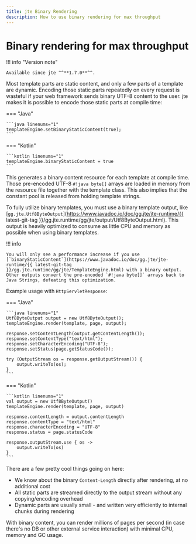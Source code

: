 ```yaml
---
title: jte Binary Rendering
description: How to use binary rendering for max throughput
---
```


# Binary rendering for max throughput

!!! info "Version note"

    Available since jte ^^**1.7.0**^^.

Most template parts are static content, and only a few parts of a template are dynamic. Encoding those static parts repeatedly on every request is wasteful if your web framework sends binary UTF-8 content to the user. jte makes it is possible to encode those static parts at compile time:

=== "Java"

    ```java linenums="1"
    templateEngine.setBinaryStaticContent(true);
    ```

=== "Kotlin"

    ```kotlin linenums="1"
    templateEngine.binaryStaticContent = true
    ```

This generates a binary content resource for each template at compile time. Those pre-encoded UTF-8 `#!java byte[]` arrays are loaded in memory from the resource file together with the template class. This also implies that the constant pool is released from holding template strings.

To fully utilize binary templates, you must use a binary template output, like [`gg.jte.Utf8ByteOutput`](https://www.javadoc.io/doc/gg.jte/jte-runtime/{{ latest-git-tag }}/gg.jte.runtime/gg/jte/output/Utf8ByteOutput.html). This output is heavily optimized to consume as little CPU and memory as possible when using binary templates.

!!! info

    You will only see a performance increase if you use [`binaryStaticContent`](https://www.javadoc.io/doc/gg.jte/jte-runtime/{{ latest-git-tag }}/gg.jte.runtime/gg/jte/TemplateEngine.html) with a binary output. Other outputs convert the pre-encoded `#!java byte[]` arrays back to Java Strings, defeating this optimization.

Example usage with `HttpServletResponse`:

=== "Java"

    ```java linenums="1"
    Utf8ByteOutput output = new Utf8ByteOutput();
    templateEngine.render(template, page, output);

    response.setContentLength(output.getContentLength());
    response.setContentType("text/html");
    response.setCharacterEncoding("UTF-8");
    response.setStatus(page.getStatusCode());

    try (OutputStream os = response.getOutputStream()) {
        output.writeTo(os);
    }
    ```

=== "Kotlin"

    ```kotlin linenums="1"
    val output = new Utf8ByteOutput()
    templateEngine.render(template, page, output)

    response.contentLength = output.contentLength
    response.contentType = "text/html"
    response.characterEncoding = "UTF-8"
    response.status = page.statusCode

    response.outputStream.use { os ->
        output.writeTo(os)
    }
    ```

There are a few pretty cool things going on here:

- We know about the binary `Content-Length` directly after rendering, at no additional cost
- All static parts are streamed directly to the output stream without any copying/encoding overhead
- Dynamic parts are usually small - and written very efficiently to internal chunks during rendering

With binary content, you can render millions of pages per second (in case there's no DB or other external service interaction) with minimal CPU, memory and GC usage.
